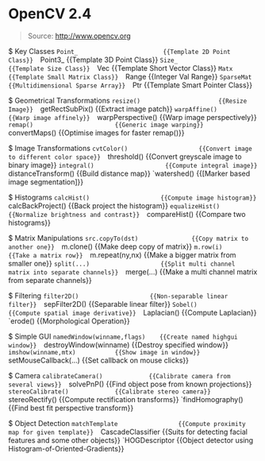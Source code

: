 # OpenCV 2.4

> Source: http://www.opencv.org

$ Key Classes
    `Point_                        {{Template 2D Point Class}} 
    `Point3_                       {{Template 3D Point Class}} 
    `Size_                         {{Template Size Class}} 
    `Vec                           {{Template Short Vector Class}} 
    `Matx                          {{Template Small Matrix Class}} 
    `Range                         {{Integer Val Range}} 
    `SparseMat                     {{Multidimensional Sparse Array}} 
    `Ptr                           {{Template Smart Pointer Class}} 

$ Geometrical Transformations
    `resize()                      {{Resize Image}} 
    `getRectSubPix()               {{Extract image patch}} 
    `warpAffine()                  {{Warp image affinely}} 
    `warpPerspective()             {{Warp image perspectively}} 
    `remap()                       {{Generic image warping}} 
    `convertMaps()                 {{Optimise images for faster remap()}} 

$ Image Transformations
    `cvtColor()                    {{Convert image to different color space}} 
    `threshold()                   {{Convert greyscale image to binary image}} 
    `integral()                    {{Compute integral image}} 
    `distanceTransform()           {{Build distance map}} 
    `watershed()                   {{[Marker based image segmentation]}} 

$ Histograms
    `calcHist()                    {{Compute image histogram}} 
    `calcBackProject()             {{Back project the histogram}} 
    `equalizeHist()                {{Normalize brightness and contrast}} 
    `compareHist()                 {{Compare two histograms}} 

$ Matrix Manipulations
    `src.copyTo(dst)               {{Copy matrix to another one}} 
    `m.clone()                     {{Make deep copy of matrix}} 
    `m.row(i)                      {{Take a matrix row}} 
    `m.repeat(ny,nx)               {{Make a bigger matrix from smaller one}} 
    `split(...)                    {{Split multi channel matrix into separate channels}} 
    `merge(...)                    {{Make a multi channel matrix from separate channels}} 

$ Filtering
    `filter2D()                    {{Non-separable linear filter}} 
    `sepFilter2D()                 {{Separable linear filter}} 
    `Sobel()                       {{Compute spatial image derivative}} 
    `Laplacian()                   {{Compute Laplacian}} 
    `erode()                       {{Morphological Operation}} 

$ Simple GUI
    `namedWindow(winname,flags)    {{Create named highgui window}} 
    `destroyWindow(winname)        {{Destroy specified window}} 
    `imshow(winname,mtx)           {{Show image in window}} 
    `setMouseCallback(...)         {{Set callback on mouse clicks}} 

$ Camera
    `calibrateCamera()             {{Calibrate camera from several views}} 
    `solvePnP()                    {{Find object pose from known projections}} 
    `stereoCalibrate()             {{Calibrate stereo camera}} 
    `stereoRectify()               {{Compute rectification transforms}} 
    `findHomography()              {{Find best fit perspective transform}} 

$ Object Detection
    `matchTemplate                 {{Compute proximity map for given template}} 
    `CascadeClassifier             {{Suits for detecting facial features and some other objects}} 
    `HOGDescriptor                 {{Object detector using Histogram-of-Oriented-Gradients}} 

